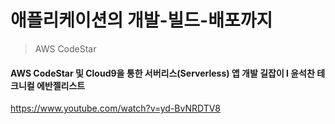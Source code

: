 # 애플리케이션의 개발-빌드-배포까지
> AWS CodeStar

#### AWS CodeStar 및 Cloud9을 통한 서버리스(Serverless) 앱 개발 길잡이 l 윤석찬 테크니컬 에반젤리스트

https://www.youtube.com/watch?v=yd-BvNRDTV8
